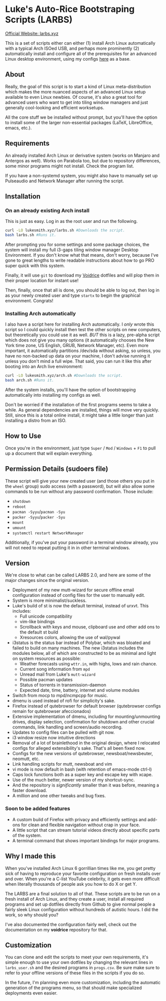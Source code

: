 # Luke's Auto-Rice Bootstraping Scripts (LARBS)

[Official Website: larbs.xyz](http://larbs.xyz)

This is a set of scripts either can either (1) install Arch Linux automatically
with a typical Arch ISOed USB, and perhaps more prominently (2) automatically
install and configure all of the prerequisites for an advanced Linux desktop
environment, using my configs [here](https://github.com/LukeSmithxyz/voidrice)
as a base.


## About

Really, the goal of this script is to start a kind of Linux meta-distribution
which makes the more nuanced aspects of an advanced Linux setup available to
even Linux newbies. Of course, it's also a great tool for advanced users who
want to get into tiling window managers and just generally cool-looking and
efficient worksetups.

All the core stuff we be installed without prompt, but you'll have the option
to install some of the larger non-essential packages (LaTeX, LibreOffice,
emacs, etc.).

## Requirements

An already installed Arch Linux or derivative system (works on Manjaro and
Antergos as well). Works on Parabola too, but due to repository differences,
some minor programs might not install. Check the program list.

If you have a non-systemd system, you might also have to manually set up
Pulseaudio and Network Manager after running the script.

## Installation

### On an already existing Arch install

This is just as easy. Log in as the root user and run the following.

```sh
curl -LO lukesmith.xyz/larbs.sh #Downloads the script.
bash larbs.sh #Runs it.
```

After prompting you for some settings and some package choices, the system will
install my full i3-gaps tiling window manager Desktop Environment. If you don't
know what that means, don't worry, because I've gone to great lengths to write
readable instructions about how to go PRO super quick with this system.

Finally, it will use `git` to download my
[Voidrice](https://github.com/lukesmithxyz/voidrice)
dotfiles and will plop them in their proper location for instant use!

Then, finally, once that all is done, you should be able to log out, then log in
as your newly created user and type `startx` to begin the graphical environment.
Congrats!

### Installing Arch automatically

I also have a script here for installing Arch automatically. I *only* wrote this
script so I could quickly install then test the other scripts on new computers,
but theoretically you could use it as well. *BUT* this is a lazy, pre-alpha
script which does not give you many options (it automatically chooses the New
York time zone, US English, GRUB, Network Manager, etc). Even more important, it
automatically partitions /dev/sda without asking, so unless, you have no
non-backed up data on your machine, I don't advise running it unless you don't
mind a full wipe. That said, you can run it like this after booting into an Arch
live environment:

```sh
curl -LO lukesmith.xyz/arch.sh #Downloads the script.
bash arch.sh #Runs it.
```

After the system installs, you'll have the option of bootstrapping automatically
into installing my configs as well.

Don't be worried if the installation of the first programs seems to take a
while. As general dependencies are installed, things will move very quickly.
Still, since this is a total online install, it might take a little longer than
just installing a distro from an ISO.

## How to Use

Once you're in the environment, just type `Super` / `Mod` / `Windows` + `F1` to
pull up a document that will explain everything.


## Permission Details (sudoers file)

These script will give your new created user (and those others you put in the
`wheel` group) sudo access (with a password), but will also allow some commands
to be run without any password confirmation. Those include:

+ `shutdown`
+ `reboot`
+ `pacman -Syyu`/`pacman -Syu`
+ `packer -Syyu`/`packer -Syu`
+ `mount`
+ `umount`
+ `systemctl restart NetworkManager`

Additionally, if you've put your password in a terminal window already, you will
not need to repeat putting it in in other terminal windows.


## Version

We're close to what can be called LARBS 2.0, and here are some of the major
changes since the original version.

- Deployment of my new mutt-wizard for secure offline email configuration
  instead of config files for the user to manually edit.
- System is more minimalist/suckless.
- Luke's build of st is now the default terminal, instead of urxvt. This
  includes:
  	- Full unicode compatibility
	- vim-like bindings
	- Scrollback with keys and mouse, clipboard use and other add ons to
	  the default st build
	- Xresources colors, allowing the use of wal/pywal
- i3status is the status bar instead of Polybar, which was bloated and failed
  to build on many machines. The new i3status includes the modules below, all
  of which are constructed to be as minimal and light on system resources as
  possible:
  	- Weather forecasts using `wttr.in`, with highs, lows and rain chance.
	- Current song information from `mpd`
	- Unread mail from Luke's `mutt-wizard`
	- Possible pacman updates
	- Status of torrents in transmission-daemon
	- Expected date, time, battery, internet and volume modules
- Switch from mocp to mpd/ncmpcpp for music.
- dmenu is used instead of rofi for simplicity's sake.
- Firefox instead of qutebrowser for default browser (qutebrowser configs
  remain for qutebrowser afeccionados)
- Extensive implementation of dmenu, including for mounting/unmounting drives,
  display selection, confirmation for shutdown and other crucial commands, link
  handling and screen/audio recording.
- Updates to config files can be pulled with git now.
- i3 window resize now intuitive directions
- Removal of a lot of brainlethood in the original design, where I relocated
  configs for alleged extensibility's sake. That's all been fixed now.
- Configs for the new versions of qutebrowser, newsboat/newsbeuter, neomutt,
  etc.
- Link handling scripts for mutt, newsboat and vim
- vi mode is now default in bash (with retention of emacs-mode ctrl-l)
- Caps lock functions both as a super key and escape key with xcape.
- Use of the much better, newer version of my shortcut-sync.
- And the repository is *significantly* smaller than it was before, meaning a
  faster download.
- A million and one other tweaks and bug fixes.

### Soon to be added features

- A custom build of Firefox with privacy and efficiently settings and add-ons
  for clean and flexible navigation without crap in your face.
- A little script that can stream tutorial videos directly about specific parts
  of the system.
- A terminal command that shows important bindings for major programs.


## Why I made this

When you've installed Arch Linux 6 gorrillian times like me, you get pretty sick
of having to reproduce your favorite configuration on fresh installs over and
over. When you're a C-list YouTube celebrity, it gets even more difficult when
literally thousands of people ask you how to do X or get Y.

The LARBS are a final solution to all of that. These scripts are to be run on a
fresh install of Arch Linux, and they create a user, install all required
programs and set up dotfiles directly from Github to give normal people a fairly
sleek Linux configuration without hundreds of autistic hours. I did the work, so
why should you?

I've also documented the configuration fairly well, check out the documentation
on my **voidrice** repository for that.

## Customization

You can clone and edit the scripts to meet your own requirements, it's simple enough to use your own dotfiles by changing the relevant lines in `larbs_user.sh` and the desired programs in `progs.csv`. Be sure make sure to refer to your offline versions of these files in the scripts if you do so.

In the future, I'm planning even more customization, including the automatic generation of the programs menu, so that should make specialized deployments even easier.
